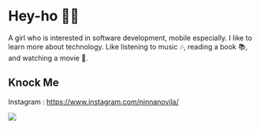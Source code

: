 # Hey-ho 👋👋

<!--
**ninnanovila/ninnanovila** is a ✨ _special_ ✨ repository because its `README.md` (this file) appears on your GitHub profile.

Here are some ideas to get you started:

- 🔭 I’m currently working on ...
- 🌱 I’m currently learning ...
- 👯 I’m looking to collaborate on ...
- 🤔 I’m looking for help with ...
- 💬 Ask me about ...
- 📫 How to reach me: ...
- 😄 Pronouns: ...
- ⚡ Fun fact: ...
-->

A girl who is interested in software development, mobile especially. I like to learn more about technology. Like listening to music 🎶, reading a book 📚, and watching a movie 🍿.

## Knock Me
Instagram : https://www.instagram.com/ninnanovila/

<img src="https://github-readme-stats.vercel.app/api?username=ninnanovila">
